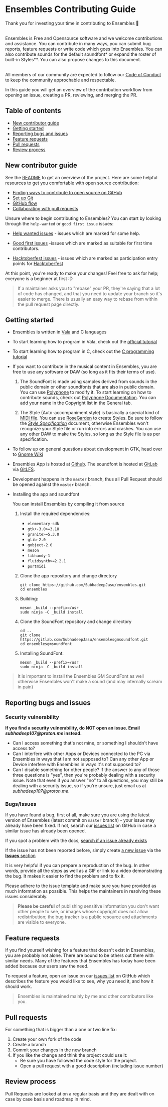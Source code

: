 # Ensembles Contributing Guide

Thank you for investing your time in contributing to Ensembles :tada:

<br>
Ensembles is Free and Opensource software and we welcome contributions and assistance. You can contribute in many ways, you can submit bug reports, feature requests or write code which goes into Ensembles. You can also contribute sounds for the default soundfont* or expand the roster of built-in Styles**. You can also propose changes to this document.
<br>
<br>

All members of our community are expected to follow our [Code of Conduct](.github/CODE_OF_CONDUCT.md) to keep the community approchable and respectable.

In this guide you will get an overview of the contribution workflow from opening an issue, creating a PR, reviewing, and merging the PR.

## Table of contents

* [New contributor guide](#new-contributor-guide)
* [Getting started](#getting-started)
* [Reporting bugs and issues](#reporting-bugs-and-issues)
* [Feature requests](#feature-requests)
* [Pull requests](#pull-requests)
* [Review process](#review-process)

## New contributor guide

See the [README](README.md) to get an overview of the project. Here are some helpful resources to get you comfortable with open source contribution:

- [Finding ways to contribute to open source on GitHub](https://docs.github.com/en/get-started/exploring-projects-on-github/finding-ways-to-contribute-to-open-source-on-github)
- [Set up Git](https://docs.github.com/en/get-started/quickstart/set-up-git)
- [GitHub flow](https://docs.github.com/en/get-started/quickstart/github-flow)
- [Collaborating with pull requests](https://www.firsttimersonly.com/)

Unsure where to begin contributing to Ensembles? You can start by looking through the `help-wanted` or `good first issue` issues:
 * [Help wanted issues](https://github.com/SubhadeepJasu/ensembles/issues?q=is%3Aissue+is%3Aopen+label%3A%22help+wanted%22) - issues which are marked for some help.

 * [Good first issues](https://github.com/SubhadeepJasu/ensembles/issues?q=is%3Aissue+is%3Aopen+label%3A%22good+first+issue%22) -issues which are marked as suitable for first time contributors.

 * [Hacktoberfest issues](https://github.com/SubhadeepJasu/ensembles/issues?q=is%3Aissue+is%3Aopen+label%3A%22hacktoberfest%22) - issues which are marked as participation entry points for [Hacktoberfest](https://hacktoberfest.digitalocean.com)

At this point, you're ready to make your changes! Feel free to ask for help; everyone is a beginner at first :D

> If a maintainer asks you to "rebase" your PR, they're saying that a lot of code has changed, and that you need to update your branch so it's easier to merge. There is usually an easy way to rebase from within the pull request page directly.



## Getting started

* Ensembles is written in [Vala](https://wiki.gnome.org/Projects/Vala) and C languages

* To start learning how to program in Vala, check out the [official tutorial](https://wiki.gnome.org/Projects/Vala/Tutorial)

* To start learning how to program in C, check out the [C programming tutorial](www.cprogramming.com)

* If you want to contribute in the musical content in Ensembles, you are free to use any software or DAW (so long as it fits their terms of use).
    1. The SoundFont is made using samples derived from sounds in the public domain or other soundfonts that are also in public domain. You can use [Polyphone](https://www.polyphone-soundfonts.com) to modify it. To start learning on how to contribute sounds, check out [Polyphone Documentation](https://www.polyphone-soundfonts.com/documentation/en/tutorials/index). You can add your name in the Copyright list in the General tab.

    2. The Style (Auto-accompaniment style) is basically a special kind of [MIDI file](https://www.midi.org/specifications/file-format-specifications/standard-midi-files). You can use [RoseGarden](https://www.rosegardenmusic.com) to create Styles. Be sure to follow the [_Style Specification_](https://github.com/SubhadeepJasu/Ensembles/blob/master/data/Styles/README.md) document, otherwise Ensembles won't recognize your Style file or run into errors and crashes. You can use any other DAW to make the Styles, so long as the Style file is as per specification.

* To follow up on general questions about development in GTK, head over to [Gnome Wiki](https://wiki.gnome.org/Newcomers/)

* Ensembles App is hosted at [Github](https://github.com/SubhadeepJasu/ensembles). The soundfont is hosted at [GitLab](https://gitlab.com/SubhadeepJasu/ensemblesgmsoundfont) via [GitLFS](https://git-lfs.github.com).

* Development happens in the `master` branch, thus all Pull Request should be opened against the `master` branch.

* Installing the app and soundfont

    You can install Ensembles by compiling it from source

    1. Install the required dependencies:

        - `elementary-sdk`
        - `gtk+-3.0>=3.18`
        - `granite>=5.3.0`
        - `glib-2.0`
        - `gobject-2.0`
        - `meson`
        - `libhandy-1`
        - `fluidsynth>=2.2.1`
        - `portmidi`

    2. Clone the app repository and change directory
        ```
        git clone https://github.com/SubhadeepJasu/ensembles.git
        cd ensembles
        ```

    3. Building:
        ```
        meson _build --prefix=/usr
        sudo ninja -C _build install
        ```

    4. Clone the SoundFont repository and change directory
        ```
        cd ..
        git clone https://gitlab.com/SubhadeepJasu/ensemblesgmsoundfont.git
        cd ensemblesgmsoundfont
        ```

    5. Installing SoundFont:
        ```
        meson _build --prefix=/usr
        sudo ninja -C _build install
        ```
> It is important to install the Ensembles GM SoundFont as well otherwise Ensembles won't make a sound (and may internally scream in pain)

## Reporting bugs and issues

### Security vulnerability

**If you find a security vulnerability, do NOT open an issue. Email _subhadeep107@proton.me_ instead.**

* Can I access something that's not mine, or something I shouldn't have access to?
* Can I interfere with other Apps or Devices connected to the PC via Ensembles in ways that I am not supposed to? Can any other App or Device interfere with Ensembles in ways it's not supposed to?
* Can I disable something for other people?
If the answer to any of those three questions is "yes", then you're probably dealing with a security issue. Note that even if you answer "no" to all questions, you may still be dealing with a security issue, so if you're unsure, just email us at _subhadeep107@proton.me_.

### Bugs/Issues

If you have found a bug, first of all, make sure you are using the latest version of Ensembles (latest commit on `master` branch) - your issue may already have been fixed. If not, search our [issues list](https://github.com/SUbhadeepJasu/ensembles/issues) on GitHub in case a similar issue has already been opened.

If you spot a problem with the docs, [search if an issue already exists](https://docs.github.com/en/github/searching-for-information-on-github/searching-on-github/searching-issues-and-pull-requests#search-by-the-title-body-or-comments)

If the issue has not been reported before, simply create [a new issue](https://github.com/SubhadeepJasu/ensembles/issues/new) via the [**Issues** section](https://github.com/SubhadeepJasu/ensembles/issues)

It is very helpful if you can prepare a reproduction of the bug. In other words, provide all the steps as well as a GIF or link to a video demonstrating the bug. It makes it easier to find the problem and to fix it.

Please adhere to the issue template and make sure you have provided as much information as possible. This helps the maintainers in resolving these issues considerably.

> **Please be careful** of publishing sensitive information you don't want other people to see, or images whose copyright does not allow redistribution; the bug tracker is a public resource and attachments are visible to everyone.

## Feature requests

If you find yourself wishing for a feature that doesn't exist in Ensembles, you are probably not alone. There are bound to be others out there with similar needs. Many of the features that Ensembles has today have been added because our users saw the need.

To request a feature, open an issue on our [issues list](https://github.com/SubhadeepJasu/ensembles/issues) on GitHub which describes the feature you would like to see, why you need it, and how it should work.

> Ensembles is maintained mainly by me and other contributors like you.

## Pull requests

For something that is bigger than a one or two line fix:

1. Create your own fork of the code
1. Create a branch
1. Commit your changes in the new branch
1. If you like the change and think the project could use it:
    * Be sure you have followed the code style for the project.
    * Open a pull request with a good description (including issue number)

## Review process

Pull Requests are looked at on a regular basis and they are dealt with on case by case basis and roadmap in mind.
